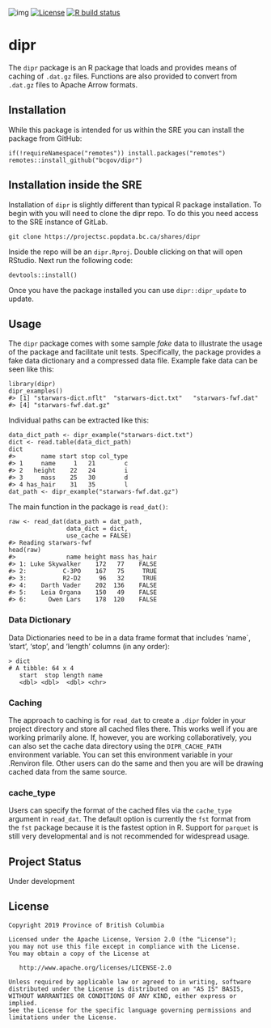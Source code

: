 
<!-- README.md is generated from README.Rmd. Please edit that file -->
<!-- badges: start -->

![img](https://img.shields.io/badge/Lifecycle-Experimental-339999)
[![License](https://img.shields.io/badge/License-Apache%202.0-blue.svg)](https://opensource.org/licenses/Apache-2.0)
[![R build
status](https://github.com/bcgov/dipr/workflows/R-CMD-check/badge.svg)](https://github.com/bcgov/dipr)
<!-- badges: end -->

# dipr

The `dipr` package is an R package that loads and provides means of
caching of `.dat.gz` files. Functions are also provided to convert from
`.dat.gz` files to Apache Arrow formats.

## Installation

While this package is intended for us within the SRE you can install the
package from GitHub:

    if(!requireNamespace("remotes")) install.packages("remotes")
    remotes::install_github("bcgov/dipr")

## Installation inside the SRE

Installation of `dipr` is slightly different than typical R package
installation. To begin with you will need to clone the dipr repo. To do
this you need access to the SRE instance of GitLab.

    git clone https://projectsc.popdata.bc.ca/shares/dipr

Inside the repo will be an `dipr.Rproj`. Double clicking on that will
open RStudio. Next run the following code:

    devtools::install()

Once you have the package installed you can use `dipr::dipr_update` to
update.

## Usage

The `dipr` package comes with some sample *fake* data to illustrate the
usage of the package and facilitate unit tests. Specifically, the
package provides a fake data dictionary and a compressed data file.
Example fake data can be seen like this:

    library(dipr)
    dipr_examples()
    #> [1] "starwars-dict.nflt"  "starwars-dict.txt"   "starwars-fwf.dat"   
    #> [4] "starwars-fwf.dat.gz"

Individual paths can be extracted like this:

    data_dict_path <- dipr_example("starwars-dict.txt")
    dict <- read.table(data_dict_path)
    dict
    #>       name start stop col_type
    #> 1     name     1   21        c
    #> 2   height    22   24        i
    #> 3     mass    25   30        d
    #> 4 has_hair    31   35        l
    dat_path <- dipr_example("starwars-fwf.dat.gz")

The main function in the package is `read_dat()`:

    raw <- read_dat(data_path = dat_path,
                    data_dict = dict,
                    use_cache = FALSE)
    #> Reading starwars-fwf
    head(raw)
    #>              name height mass has_hair
    #> 1: Luke Skywalker    172   77    FALSE
    #> 2:          C-3PO    167   75     TRUE
    #> 3:          R2-D2     96   32     TRUE
    #> 4:    Darth Vader    202  136    FALSE
    #> 5:    Leia Organa    150   49    FALSE
    #> 6:      Owen Lars    178  120    FALSE

### Data Dictionary

Data Dictionaries need to be in a data frame format that includes
‘name\`, ’start’, ‘stop’, and ‘length’ columns (in any order):

    > dict
    # A tibble: 64 x 4
       start  stop length name                      
       <dbl> <dbl>  <dbl> <chr>   

### Caching

The approach to caching is for `read_dat` to create a `.dipr` folder in
your project directory and store all cached files there. This works well
if you are working primarily alone. If, however, you are working
collaboratively, you can also set the cache data directory using the
`DIPR_CACHE_PATH` environment variable. You can set this environment
variable in your .Renviron file. Other users can do the same and then
you are will be drawing cached data from the same source.

### cache\_type

Users can specify the format of the cached files via the `cache_type`
argument in `read_dat`. The default option is currently the `fst` format
from the `fst` package because it is the fastest option in R. Support
for `parquet` is still very developmental and is not recommended for
widespread usage.

## Project Status

Under development

## License

    Copyright 2019 Province of British Columbia

    Licensed under the Apache License, Version 2.0 (the "License");
    you may not use this file except in compliance with the License.
    You may obtain a copy of the License at 

       http://www.apache.org/licenses/LICENSE-2.0

    Unless required by applicable law or agreed to in writing, software
    distributed under the License is distributed on an "AS IS" BASIS,
    WITHOUT WARRANTIES OR CONDITIONS OF ANY KIND, either express or implied.
    See the License for the specific language governing permissions and
    limitations under the License.

